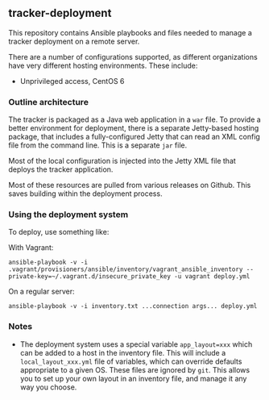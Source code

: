 ## tracker-deployment

This repository contains Ansible playbooks and files needed to manage a tracker deployment on
a remote server.

There are a number of configurations supported, as different organizations have very
different hosting environments. These include:

 * Unprivileged access, CentOS 6

### Outline architecture

The tracker is packaged as a Java web application in a `war` file. To provide a better
environment for deployment, there is a separate Jetty-based hosting package, that
includes a fully-configured Jetty that can read an XML config file from the command
line. This is a separate `jar` file.

Most of the local configuration is injected into the Jetty XML file that deploys the
tracker application.

Most of these resources are pulled from various releases on Github. This saves
building within the deployment process.


### Using the deployment system

To deploy, use something like:

With Vagrant:

    ansible-playbook -v -i .vagrant/provisioners/ansible/inventory/vagrant_ansible_inventory --private-key=~/.vagrant.d/insecure_private_key -u vagrant deploy.yml

On a regular server:

    ansible-playbook -v -i inventory.txt ...connection args... deploy.yml


### Notes

 * The deployment system uses a special variable `app_layout=xxx` which can be added
   to a host in the inventory file. This will include a `local_layout_xxx.yml` file
   of variables, which can override defaults appropriate to a given OS. These files are
   ignored by `git`. This allows you to set up your own layout in an inventory file,
   and manage it any way you choose.
